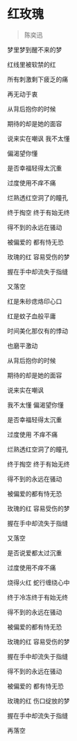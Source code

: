 # 红玫瑰
> 陈奕迅

梦里梦到醒不来的梦

红线里被软禁的红

所有刺激剩下疲乏的痛

再无动于衷

从背后抱你的时候

期待的却是她的面容

说来实在嘲讽 我不太懂

偏渴望你懂

是否幸福轻得太沉重

过度使用不痒不痛

烂熟透红空洞了的瞳孔

终于掏空 终于有始无终

得不到的永远在骚动

被偏爱的 都有恃无恐

玫瑰的红 容易受伤的梦

握在手中却流失于指缝

又落空

红是朱砂痣烙印心口

红是蚊子血般平庸

时间美化那仅有的悸动

也磨平激动

从背后抱你的时候

期待的却是她的面容

说来实在嘲讽

我不太懂 偏渴望你懂

是否幸福轻得太沉重

过度使用 不痒不痛

烂熟透红空洞了的瞳孔

终于掏空 终于有始无终

得不到的永远在骚动

被偏爱的都有恃无恐

玫瑰的红 容易受伤的梦

握在手中却流失于指缝

又落空

是否说爱都太过沉重

过度使用不痒不痛

烧得火红 蛇行缠绕心中

终于冷冻终于有始无终

得不到的永远在骚动

被偏爱的都有恃无恐

玫瑰的红 容易受伤的梦

握在手中却流失于指缝

得不到的永远在骚动

被偏爱的 都有恃无恐

玫瑰的红 伤口绽放的梦

握在手中却流失于指缝

再落空
